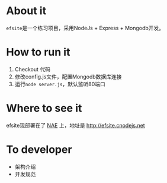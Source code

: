 # About it
`efsite`是一个练习项目，采用NodeJs + Express + Mongodb开发。

# How to run it
 1. Checkout 代码   
 1. 修改config.js文件，配置Mongodb数据库连接     
 1. 运行`node server.js`，默认监听80端口   

# Where to see it
efsite现部署在了  [NAE](http://www.cnodejs.net)  上，地址是 http://efsite.cnodejs.net 

# To developer

 * 架构介绍  
 * 开发规范   

